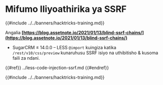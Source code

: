 # Mifumo Iliyoathirika ya SSRF

{{#include ../../banners/hacktricks-training.md}}

Angalia **[https://blog.assetnote.io/2021/01/13/blind-ssrf-chains/](https://blog.assetnote.io/2021/01/13/blind-ssrf-chains/)**

- SugarCRM ≤ 14.0.0 – LESS `@import` kuingiza katika `/rest/v10/css/preview` kunaruhusu SSRF isiyo na uthibitisho & kusoma faili za ndani.

{{#ref}}
../less-code-injection-ssrf.md
{{#endref}}

{{#include ../../banners/hacktricks-training.md}}
